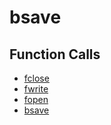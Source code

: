 # bsave

## Function Calls
- [fclose](IO/fclose.md)
- [fwrite](IO/fwrite.md)
- [fopen](IO/fopen.md)
- [bsave](bsave.md)
